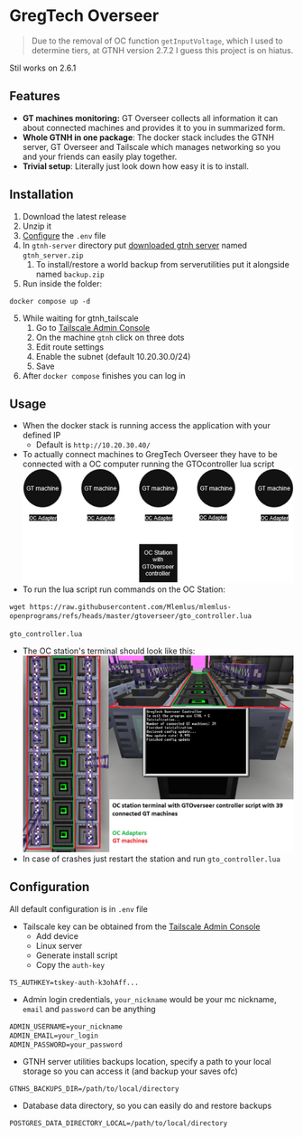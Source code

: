# GregTech Overseer
> Due to the removal of OC function `getInputVoltage`, which I used to determine tiers, at GTNH version 2.7.2 I guess this project is on hiatus.

Stil works on 2.6.1
## Features
- **GT machines monitoring:** GT Overseer collects all information it can about connected machines and provides it to you in summarized form.
- **Whole GTNH in one package**: The docker stack includes the GTNH server, GT Overseer and Tailscale which manages networking so you and your friends can easily play together.
- **Trivial setup**: Literally just look down how easy it is to install. 
## Installation
1. Download the latest release
2. Unzip it
3. [Configure](#configuration) the `.env` file
4. In `gtnh-server` directory put [downloaded gtnh server](https://downloads.gtnewhorizons.com/ServerPacks/) named `gtnh_server.zip`
	1. To install/restore a world backup from serverutilities put it alongside named `backup.zip`
5. Run inside the folder:
```
docker compose up -d
```
5. While waiting for gtnh_tailscale
	1. Go to [Tailscale Admin Console]([https://login.tailscale.com/admin/machines](https://login.tailscale.com/admin/machines))
	2. On the machine `gtnh` click on three dots
	3. Edit route settings
	4. Enable the subnet (default 10.20.30.0/24)
	5. Save
6. After `docker compose` finishes you can log in
## Usage
- When the docker stack is running access the application with your defined IP
	- Default is `http://10.20.30.40/`
- To actually connect machines to GregTech Overseer they have to be connected with a OC computer running the GTOcontroller lua script
![OC Diagram](docs/imgs/OCDiagram.png)
- To run the lua script run commands on the OC Station:
```
wget https://raw.githubusercontent.com/Mlemlus/mlemlus-openprograms/refs/heads/master/gtoverseer/gto_controller.lua

gto_controller.lua
```
- The OC station's terminal should look like this:
![OC Setup](docs/imgs/OCSetup.png)
- In case of crashes just restart the station and run `gto_controller.lua`
 
## Configuration
All default configuration is in `.env` file
- Tailscale key can be obtained from the  [Tailscale Admin Console]([https://login.tailscale.com/admin/machines](https://login.tailscale.com/admin/machines))
	- Add device
	- Linux server
	- Generate install script
	- Copy the `auth-key`
```
TS_AUTHKEY=tskey-auth-k3ohAff...
```
- Admin login credentials, `your_nickname` would be your mc nickname, `email` and `password` can be anything
```
ADMIN_USERNAME=your_nickname
ADMIN_EMAIL=your_login
ADMIN_PASSWORD=your_password
```
- GTNH server utilities backups location, specify a path to your local storage so you can access it (and backup your saves ofc)
```
GTNHS_BACKUPS_DIR=/path/to/local/directory
```
- Database data directory, so you can easily do and restore backups
```
POSTGRES_DATA_DIRECTORY_LOCAL=/path/to/local/directory
```
